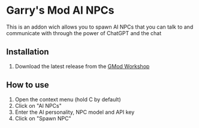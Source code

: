 # Garry's Mod AI NPCs

This is an addon wich allows you to spawn AI NPCs that you can talk to and communicate with through the power of ChatGPT and the chat

## Installation

1. Download the latest release from the [GMod Workshop](https://steamcommunity.com/sharedfiles/filedetails/?id=2509518419)

## How to use

1. Open the context menu (hold C by default)
2. Click on "AI NPCs"
3. Enter the AI personality, NPC model and API key
4. Click on "Spawn NPC"
